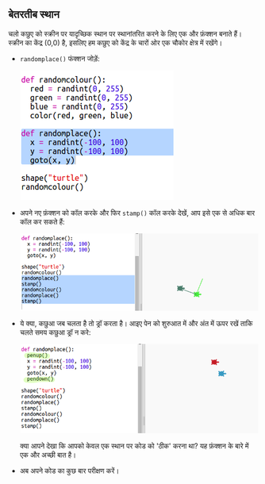 ## बेतरतीब स्थान

चलो कछुए को स्क्रीन पर यादृच्छिक स्थान पर स्थानांतरित करने के लिए एक और फ़ंक्शन बनाते हैं। स्क्रीन का केंद्र (0,0) है, इसलिए हम कछुए को केंद्र के चारों ओर एक चौकोर क्षेत्र में रखेंगे।

+ `randomplace()` फंक्शन जोड़ें:
    
    ![स्क्रीनशॉट](images/modern-place-function.png)

+ अपने नए फ़ंक्शन को कॉल करके और फिर `stamp()` कॉल करके देखें, आप इसे एक से अधिक बार कॉल कर सकते हैं:
    
    ![स्क्रीनशॉट](images/modern-call-place.png)

+ ये क्या, कछुआ जब चलता है तो ड्रॉ करता है। आइए पेन को शुरुआत में और अंत में ऊपर रखें ताकि चलते समय कछुआ ड्रॉ न करे:
    
    ![स्क्रीनशॉट](images/modern-place-pen.png)
    
    क्या आपने देखा कि आपको केवल एक स्थान पर कोड को 'ठीक' करना था? यह फ़ंक्शन के बारे में एक और अच्छी बात है।

+ अब अपने कोड का कुछ बार परीक्षण करें।